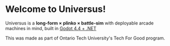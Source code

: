 # Welcome to Universus!

Universus is a **long-form × plinko × battle-sim** with deployable arcade machines in mind, built in [Godot 4.4 + .NET](https://godotengine.org/download/)

This was made as part of Ontario Tech University's Tech For Good program.
